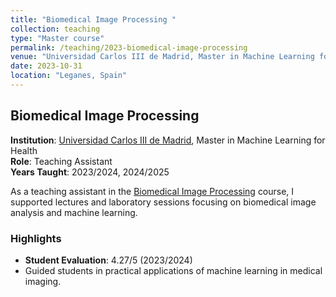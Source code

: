 ```yaml
---
title: "Biomedical Image Processing "
collection: teaching
type: "Master course"
permalink: /teaching/2023-biomedical-image-processing
venue: "Universidad Carlos III de Madrid, Master in Machine Learning for Health"
date: 2023-10-31
location: "Leganes, Spain"
---
```


## Biomedical Image Processing

**Institution**: [Universidad Carlos III de Madrid](https://www.uc3m.es), Master in Machine Learning for Health  
**Role**: Teaching Assistant  
**Years Taught**: 2023/2024, 2024/2025  

As a teaching assistant in the [Biomedical Image Processing](https://aplicaciones.uc3m.es/cpa/generaFicha?est=359&asig=19278&idioma=2) course, I supported lectures and laboratory sessions focusing on biomedical image analysis and machine learning.  

### Highlights
- **Student Evaluation**: 4.27/5 (2023/2024)
- Guided students in practical applications of machine learning in medical imaging.